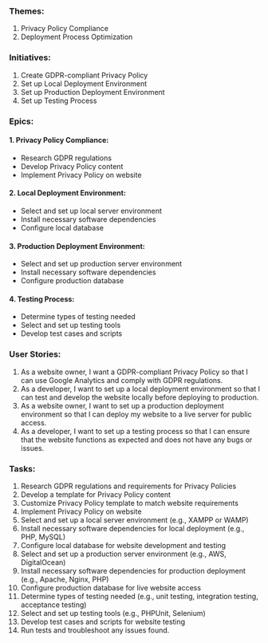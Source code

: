### Themes:
1. Privacy Policy Compliance
2. Deployment Process Optimization

### Initiatives:
1. Create GDPR-compliant Privacy Policy
2. Set up Local Deployment Environment
3. Set up Production Deployment Environment
4. Set up Testing Process

### Epics:
#### 1. Privacy Policy Compliance:
- Research GDPR regulations
- Develop Privacy Policy content
- Implement Privacy Policy on website

#### 2. Local Deployment Environment:
- Select and set up local server environment
- Install necessary software dependencies
- Configure local database

#### 3. Production Deployment Environment:
- Select and set up production server environment
- Install necessary software dependencies
- Configure production database

#### 4. Testing Process:
- Determine types of testing needed
- Select and set up testing tools
- Develop test cases and scripts

### User Stories:
1. As a website owner, I want a GDPR-compliant Privacy Policy so that I can use Google Analytics and comply with GDPR regulations.
2. As a developer, I want to set up a local deployment environment so that I can test and develop the website locally before deploying to production.
3. As a website owner, I want to set up a production deployment environment so that I can deploy my website to a live server for public access.
4. As a developer, I want to set up a testing process so that I can ensure that the website functions as expected and does not have any bugs or issues.

### Tasks:
1. Research GDPR regulations and requirements for Privacy Policies
2. Develop a template for Privacy Policy content
3. Customize Privacy Policy template to match website requirements
4. Implement Privacy Policy on website
5. Select and set up a local server environment (e.g., XAMPP or WAMP)
6. Install necessary software dependencies for local deployment (e.g., PHP, MySQL)
7. Configure local database for website development and testing
8. Select and set up a production server environment (e.g., AWS, DigitalOcean)
9. Install necessary software dependencies for production deployment (e.g., Apache, Nginx, PHP)
10. Configure production database for live website access
11. Determine types of testing needed (e.g., unit testing, integration testing, acceptance testing)
12. Select and set up testing tools (e.g., PHPUnit, Selenium)
13. Develop test cases and scripts for website testing
14. Run tests and troubleshoot any issues found.